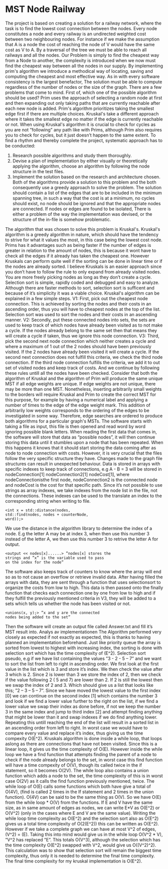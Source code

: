 # MST Node Railway
 
The project is based on creating a solution for a railway network, where the task is to find the lowest cost connection between the
nodes. Every node constitutes a node and every railway is an undirected
weighted cost between two neighbouring nodes. For instance if we make
the assumption that A is a node the cost of reaching the node of V would
have the same cost as V to A. By a traversal of the tree we must be able to
reach all railways and all the nodes.
Our Problem is simply to find the cheapest way from a Node to another,
the complexity is introduced when we now must find the cheapest way
between all the nodes in our supply. By implementing prim's algorithm we
introduce a methodical way of locating, saving and computing the
cheapest and most effective way. As in with every software consistency is
the largest benefactor, The solution must be able to compute regardless of
the number of nodes or the size of the graph.
There are a few problems that come to mind. First of, which one of the
possible algorithm should be used? Prim uses the approach of selecting a
random node at first and then expanding out only taking paths that are
currently reachable after each new node is added.
Prim's algorithm prioritizes taking the smallest edge first if there are
multiple choices. Kruskal's take a different approach where it takes the
smallest edge no matter if the edge is currently reachable or not. When
using Kruskal's algorithm it is crucial to check for cycles as you are not
”following” any path like with Prims, although Prim also requires you to
check for cycles, but it just doesn’t happen to the same extent.
To find a rhythm and thereby complete the project, systematic approach
has to be conducted:
1. Research possible algorithms and study them thoroughly.
2. Devise a plan of implementation by either visually or theoretically
applying the algorithm, choose an algorithm by following the node
structure in the test files.
3. Implement the solution based on the research and architecture
chosen.
Both of the algorithms provide a solution to this problem and the both
consequently use a greedy approach to solve the problem. The solution
should contain a list of the edges that are to be included in the minimum
spanning tree, in such a way that the cost is at a minimum, no cycles
should exist, no node should be ignored and that the appropriate nodes
are connected. If nodes or edges are found to be isolated, There is either a
problem of the way the implementation was devised, or the structure of
the in-file is somehow problematic.

The algorithm that was chosen to solve this problem is Kruskal's. Kruskal's
algorithm is a greedy algorithm in nature, which should have the tendency
to strive for what it values the most, in this case being the lowest cost
node. Prims has it advantages such as being faster if the number of edges
is greater in relation to the amount of nodes, this is because it wont have
to check all the edges if it already has taken the cheapest one. However
Kruskals can perform quite well if the sorting can be done in linear time or
if the nodes are already sorted. I believe Kruskals is an easier approach
since you don’t have to follow the rule to only expand from already visited
nodes. You are more freely picking nodes as long as they don’t create a
cycle.
Selection sort is simple, rapidly coded and debugged and easy to analyze.
Although there are faster methods to sort, selection sort is sufficent and
because of it’s simplicity it was a viable choice.
Kruskal's algorithm can be explained in a few simple steps.
V1: First, pick out the cheapest node connection. This is achieved by
sorting the nodes and their costs in an ascending order, thus you will have
to cheapest nodes at the top of the list. Selection sort was used to sort the
nodes and their costs in an ascending manner.
V2: Secondly, put these connected nodes into sets, the sets are used to
keep track of which nodes have already been visited as to not make a
cycle.
If the nodes already belong to the same set then that means they will
create a cycle if taken, thus we ignore this node connection.
V3: Third, pick the second next node connection which neither creates a
cycle and where a maximum of 1 out of the 2 nodes should have been
previously visited. If the 2 nodes have already been visited it will create a
cycle. If the second next connection does not fulfill this criteria, we check
the third node connection. If the third node connection fulfills the criteria,
we add it to out set of visited nodes and keep track of costs. And we
continue by following these rules untill all the nodes have been checked.
Consider that both the algorithm of Kruskal and the algorithm of Prim will
produce the same unique MST if all edge weights are unique. If edge
weights are not unique, there may be more than one MST. Nonetheless,
inserting arbitrarily small weights to the borders will require Kruskal and
Prim to create the correct MST for this purpose, for example by having a
numerical label and applying a number of times to the edge of the edge
weight mark. This addition of arbitrarily low weights corresponds to the
ordering of the edges to be investigated in some way. Therefore, edge
searches are ordered to produce both algorithms for a particular graph's
MSTs. The software starts with taking a file as input, this file is then opened
and read word by word ignoring possible blank letters. When reading the
first data that comes in, the software will store that data as “possible
nodes”, it will then continue storing this data until it stumbles upon a node
that has been repeated. When this happens it knows that it should start
storing the data coming after as node to node connection with costs.
However, it is very crucial that the files follow the very specific structure
they have. Changes made to the graph file structures can result in
unexpected behaviour. Data is stored in arrays with specific indexes to
keep track of connections, e.g A - B = 3 will be stored in nodeConnection[1]
nodeConnection2[1] nodeCost[1], where nodeConnectionisthe first node,
nodeConnection2 is the connected node and nodeCost is the cost for that
specific path. Since it’s not possible to use strings as array indexes, we take
indexes from the node list in the file, not the connections. These indexes
can be used to the translate an index to the corresponding string when
writing to file.
```
<int x = std::distance(nodes,
std::find(nodes, nodes + counterNode,
word));>
```
We use the distance in the algorithm library to determine the index of a
node. E.g the letter A may be at index 3, when then use this number 3
instead of the letter A, we then use this number 3 to retrive the letter A for
output.
```
<output << nodes[x]......> ”nodes[x] stores the
strings and ”x” is the variable used to pass
on the index for the node”
```
The software also keeps track of counters to know where the array will end
so as to not cause an overflow or retrieve invalid data. After having filled
the arrays with data, they are sent through a function that uses
selectionsort to organize the costs from low to high. This data is then
passed onto the finally function that checks each connection one by one
from low to high and if they fulfill the previously mentioned criteria in V3,
they will be added to a sets which tells us whether the node has been
visited or not.
```
<unions(x, y);> ”x and y are the connected
nodes being added to the set”
```
Then the software will create an output file called Answer.txt and fill it’s
MST result into.
Analys av implementationen
The Algorithm performed very closely as expected if not exactly as
expected, this is thanks to having planned an implementation beforehand.
Just like priority queue the array is sorted from lowest to highest with
increasing index, the sorting is done with selection sort which has the time
complexity of (E^2).
Selection sort pseudo, e.g if we have list containing the values
”3 - 2 - 5 – 7” and we want to sort the list from left to right in ascending
order. We first look at the first value in the list which is 3 and store it’s
index. We then check the value after 3 which is 2. Since 2 is lower than 3
we store the index of 2, then we check if the value following 2 ( 5 and 7)
are lower than 2. If 2 is still the lowest then we swap the index of 2 and 3.
Which should give us a list that looks like this; ”2 – 3 – 5 – 7”. Since we
have moved the lowest value to the first index [0] we can continue on the
second index [1] which contains the number 3 and look if we find a lower
value further to the right on the list, if we find a lower value we swap their
index as done before, if not we keep the number 3 in the same index and
jump to third index [2] and attempt finding anything that might be lower
than it and swap indexes if we do find anything lower. Repeating this untill
reaching the end of the list will result in a sorted list in an ascending order
from left to right. In worst case we would have to compare every value and
replace it’s index, thus giving us the time compexity O(E^2).
Kruskals algorithm is done inside a while loop, that loops aslong as there
are connections that have not been visited. Since this is a linear loop, it
gives us the time complexity of O(E). However inside the while loop we
have a find function that attempts finding the parent of a node to check if
the node already belongs to the set, in worst case this find function will
have a time compexity of O(V), though its called twice in the if statement,
so it becomes O(2V). The while loop also contains a union function which
adds a node to the set, the time complexity of this is in worst case O(2V) as
it calls the find function previously mentioned, twice.
The while loop of O(E) calls some functions which both have give a total of
O(4V), (find is called 2 times in the If statement and 2 times in the union
function). O(4V) can be said to be the same thing as O(V).
So we have O(E) from the while loop * O(V) from the functions.
If E and V have the same size, as in same amount of edges as nodes, we
can write E*V as O(E^2) or O(V^2) (only in the cases where E and V are the
same value).
Writing the while loop time complexity as O(E^2) and the selection sort
also as O(E^2) gives us a total time complexity of O(2(E^2)) this can be
written as O(E^2).
However if we take a complete graph we can have at most V^2 of edges,
(V^2) = (E).
Taking this into mind would give us in the while loop O(V^2 * V), ”V^2 has
replaced ”E”. This totals O(V^3), although the selection which has the time
complexity O(E^2) swapped with V^2, would give us O((V^2)^2). This
calculation was to show that selection sort will remain the biggest time
complexity, thus only it is needed to determine the final time complexity.
The final time complexity for my kruskal implementation is O(E^2).

